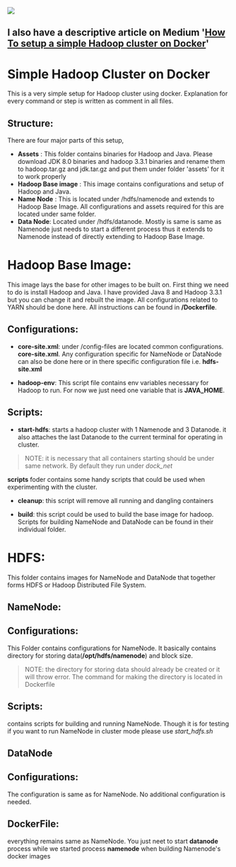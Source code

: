 ![](https://external-content.duckduckgo.com/iu/?u=https%3A%2F%2Ftse2.mm.bing.net%2Fth%3Fid%3DOIP.0PlozBoD9DCXtvwadQ28ZQHaEA%26pid%3DApi&f=1)

## I also have a descriptive article on Medium  '[How To setup a simple Hadoop cluster on Docker](https://medium.com/@devparmar967/how-to-setup-simple-hadoop-cluster-on-docker-5d8f56013f29)'

# Simple Hadoop Cluster on Docker

This is a very simple setup for Hadoop cluster using docker. Explanation for every command or step is written as comment in all files. 

## Structure:
There are four major parts of this setup, 
- **Assets** : This folder contains binaries for Hadoop and Java. Please download JDK 8.0 binaries and hadoop 3.3.1 binaries and rename them to hadoop.tar.gz and jdk.tar.gz and put them under folder 'assets' for it to work properly
- **Hadoop Base image** : This image contains configurations and setup of Hadoop and Java.
- **Name Node** : This is located under /hdfs/namenode and extends to Hadoop Base Image. All configurations and assets required for this are located under same folder.
- **Data Node**: Located under /hdfs/datanode. Mostly is same is same as Namenode just needs to start a different process thus it extends to Namenode instead of directly extending to Hadoop Base Image.

# Hadoop Base Image:
This image lays the base for other images to be built on. First thing we need to do is install Hadoop and Java. I have provided Java 8 and Hadoop 3.3.1 but you can change it and rebuilt the image. All configurations related to YARN should be done here.
All instructions can be found in **/Dockerfile**.

## Configurations:
- **core-site.xml**: under /config-files are located common configurations. **core-site.xml**. Any configuration specific for NameNode or DataNode can also be done here or in there specific configuration file i.e. **hdfs-site.xml**

- **hadoop-env**: This script file contains env variables necessary for Hadoop to run. For now we just need one variable that is **JAVA_HOME**.

## Scripts:
- **start-hdfs**: starts a hadoop cluster with 1 Namenode and 3 Datanode. it also attaches the last Datanode to the current terminal for operating in cluster.
> NOTE: it is necessary that all containers starting should be under same network. By default they run under *dock_net*

**scripts** foder contains some handy scripts that could be used when experimenting with the cluster.

- **cleanup**: this script will remove all running and dangling containers

- **build**: this script could be used to build the base image for hadoop. Scripts for building NameNode and DataNode can be found in their individual folder.

# HDFS:
This folder contains images for NameNode and DataNode that together forms HDFS or Hadoop Distributed File System.

## **NameNode:**

## Configurations:
This Folder contains configurations for NameNode. It basically contains directory for storing data(**/opt/hdfs/namenode**) and block size.
> NOTE: the directory for storing data should already be created or it will throw error. The command for making the directory is located in Dockerfile

## Scripts:
contains scripts for building and running NameNode. Though it is for testing if you want to run NameNode in cluster mode please use *start_hdfs.sh*

## **DataNode**

## Configurations:
The configuration is same as for NameNode. No additional configuration is needed.

## DockerFile:
everything remains same as NameNode. You just neet to start **datanode** process while we started process **namenode** when building Namenode's docker images